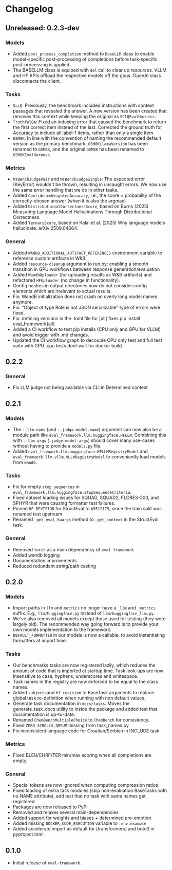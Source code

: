 # Changelog

## Unreleased: 0.2.3-dev

### Models
- Added `post_process_completion` method to `BaseLLM` class to enable model-specific post-processing of completions before task-specific post-processing is applied.
- The BASELLM class is equiped with `del` call to clear up resources. VLLM and HF APIs offload the respective models off the gpus. OpenAI class disconnects the client.

### Tasks
- `SciQ`: Previously, the benchmark included instructions with context passages that revealed the answer. A new version has been created that removes this context while keeping the original as `SCIQEvalHarness`.
- `TruthfulQA`: Fixed an indexing error that caused the benchmark to return the first correct item instead of the last. Corrected the ground truth for Accuracy to include all label-1 items, rather than only a single item.
- `GSM8K`: In line with the convention of naming the recommended default version as the primary benchmark, `GSM8KLlamaVersion` has been renamed to `GSM8K`, and the original `GSM8K` has been renamed to `GSM8KEvalHarness`.

### Metrics
- `MTBenchJudgePair` and `MTBenchJudgeSingle`: The expected error (KeyError) wouldn't be thrown, resulting in uncaught errors. We now use the same error handling that we do in other tasks.
- Added `ConfidenceWeightedAccuracy`, i.e., the score = probability of the correctly-chosen answer (when it is also the argmax)
- Added `DistributionalCorrectnessScore`, based on Burns (2025) Measuring Language Model Hallucinations Through Distributional Correctness.
- Added `TernaryScore`, based on Kalai et al. (2025) Why language models hallucinate. arXiv:2509.04664.

### General
- Added `WANDB_ADDITIONAL_ARTIFACT_REFERENCES` environment variable to reference custom artifacts in W&B.
- Added `resource-cleanup` argument to run.py; enabling a smooth transition in GPU workflows between response generation/evaluation
- Added `WandbUploader` (for uploading results as W&B artifacts) and refactored `HFUploader` (no change in functionality).
- Config hashes in output directories now do not consider config elements which are irrelevant to actual results.
- Fix: WandB initialization does not crash on overly long model names anymore.
- Fix: "Object of type Role is not JSON serializable" type of errors were fixed.
- Fix: defining versions in the .toml file for [all] fixes pip install eval_framework[all]
- Added a CI workflow to test pip installs (CPU only and GPU for VLLM) and avoid trigger with .md changes.
- Updated the CI workflow graph to decouple CPU only test and full test suite with GPU: cpu tests dont wait for docker build.

## 0.2.2

### General

- Fix LLM judge not being available via CLI in Determined context

## 0.2.1

### Models
- The `--llm-name` (and `--judge-model-name`) argument can now also be a module path like `eval_framework.llm.huggingface.HFLLM`.
  Combining this with `--llm-args` (`-judge-model-args`) should cover many use-cases without having to provide a `models.py` file.
- Added `eval_framwork.llm.huggingface.HFLLMRegistryModel` and `eval_framwork.llm.vllm.VLLMRegistryModel`
  to conveniently load models from `wandb`.

### Tasks
- Fix for empty `stop_sequences` in `eval_framework.llm.huggingface.StopSequenceCriteria`.
- Fixed dataset loading issues for SQUAD, SQUAD2, FLORES-200, and SPHYR that were causing formatter test failures.
- Pinned `HF_REVISION` for StructEval to `b5512175`, since the train split was renamed test upstream
- Renamed `_get_eval_kwargs` method to `_get_context` in the StructEval task.

### General
- Removed `torch` as a main dependency of `eval_framework`
- Added wandb logging
- Documentation improvements
- Reduced redundant string/path casting

## 0.2.0

### Models
- Import paths in `llm` and `metrics` no longer have a `_llm` and `_metrics` suffix. E.g., `llm/huggingface.py` instead of `llm/huggingface_llm.py`.
- We've also removed all models except those used for testing (they were largely old). The recommended way going forward is to provide your own models implementation to the framework.
- `DEFAULT_FORMATTER` in our models is now a callable, to avoid instantiating formatters at import time.

### Tasks
- Our benchmarks tasks are now registered lazily, which reduces the amount of code that is imported
  at startup time. Task look-ups are now insensitive to case, hyphens, underscores and whitespace.
- Task names in the registry are now enforced to be equal to the class names.
- Added `subjects`and `hf_revision` to BaseTask arguments to replace global task re-definition when running with non default values.
- Generate task documentation in `docs/tasks`. Moves the generate_task_docs utility to inside the package and added test that documentation is up-to-date.
- Renamed `ChemBenchMultipleChoice` to `ChemBench` for consistency.
- Fixed `ZERO_SCROLLS_QMSUM` missing from task_names.py
- Fix inconsistent language code for Croatian/Serbian in INCLUDE task

### Metrics
- Fixed BLEU/CHRF/TER min/max scoring when all completions are empty.

### General
- Special tokens are now ignored when computing compression ratios
- Fixed loading of extra task modules (skip non-evaluation BaseTasks with no NAME attribute), add test that no task with same names get registered
- Packages are now released to PyPI
- Removed and relaxes several main-dependencies
- Added support for weights and biases + determined pre-emption
- Added missing `DOCKER_CODE_EXECUTION` variable to `.env.example`
- Added accelerate import as default for [transformers] and boto3 in pyproject.toml

## 0.1.0

- Initial release of `eval-framework`.
